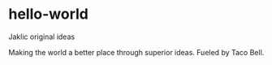 # hello-world
Jaklic original ideas

Making the world a better place through superior ideas. Fueled by Taco Bell.

